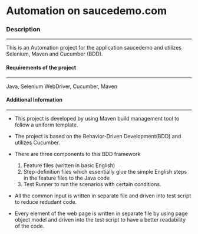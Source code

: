 # Automation on saucedemo.com

### Description
-------------
This is an Automation project for the application saucedemo and utilizes Selenium, Maven and Cucumber (BDD).

#### Requirements of the project
-------------
Java, Selenium WebDriver, Cucumber, Maven

#### Additional Information
-------------
* This project is developed by using Maven build management tool to follow a uniform template.

* The project is based on the Behavior-Driven Development(BDD) and utilizes Cucumber.

* There are three components to this BDD framework 
  1. Feature files (written in basic English)
  2. Step-definition files which essentially glue the simple English steps in the feature files to the Java code 
  3. Test Runner to run the scenarios with certain conditions.

* All the common input is written in separate file and driven into test script to reduce redudant code.

* Every element of the web page is written in separate file by using page object model and driven into the test script to have a better readability of the code.
